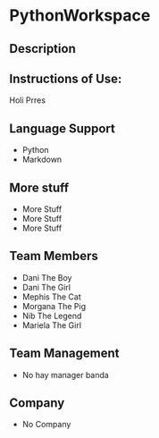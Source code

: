# PythonWorkspace
## Description 

## Instructions of Use:
Holi Prres 

## Language Support
- Python
- Markdown

## More stuff
- More Stuff
- More Stuff
- More Stuff

## Team Members
- Dani The Boy
- Dani The Girl
- Mephis The Cat
- Morgana The Pig
- Nib The Legend
- Mariela The Girl
## Team Management
- No hay manager banda

## Company
- No Company
